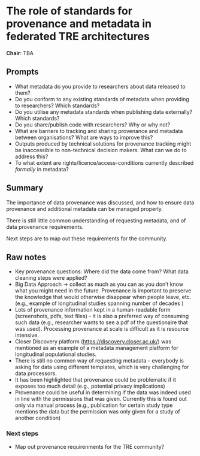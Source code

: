 # The role of standards for provenance and metadata in federated TRE architectures

**Chair**: TBA

## Prompts

- What metadata do you provide to researchers about data released to them?
- Do you conform to any existing standards of metadata when providing to researchers? Which standards?
- Do you utilise any metadata standards when publishing data externally? Which standards?
- Do you share/publish code with researchers? Why or why not?
- What are barriers to tracking and sharing provenance and metadata between organisations? What are ways to improve this?
- Outputs produced by technical solutions for provenance tracking might be inaccessible to non-technical decision makers. What can we do to address this?
- To what extent are rights/licence/access-conditions currently described _formally_ in metadata?

## Summary

The importance of data provenance was discussed, and how to ensure data provenance and additional metadata can be managed properly.

There is still little common understanding of requesting metadata, and of data provenance requirements.

Next steps are to map out these requirements for the community.

## Raw notes

- Key provenance questions: Where did the data come from? What data cleaning steps were applied?
- Big Data Approach -> collect as much as you can as you don’t know what you might need in the future. Provenance is important to preserve the knowledge that would otherwise disappear when people leave, etc. (e.g., example of longitudinal studies spanning number of decades )
- Lots of provenance information kept in a human-readable form (screenshots, pdfs, text files) - it is also a preferred way of consuming such data (e.g., researcher wants to see a pdf of the questionaire that was used). Processing provenance at scale is difficult as it is resource intensive.
- Closer Discovery platform (https://discovery.closer.ac.uk/) was mentioned as an example of a metadata management platform for longitudinal populational studies.
- There is still no common way of requesting metadata – everybody is asking for data using different templates, which is very challenging for data processors.
- It has been highlighted that provenance could be problematic if it exposes too much detail (e.g., potential privacy implications)
- Provenance could be useful in determining if the data was indeed used in line with the permissions that was given. Currently this is found out only via manual process (e.g., publication for certain study type mentions the data but the permission was only given for a study of another condition)

### Next steps

- Map out provenance requirenments for the TRE community?
